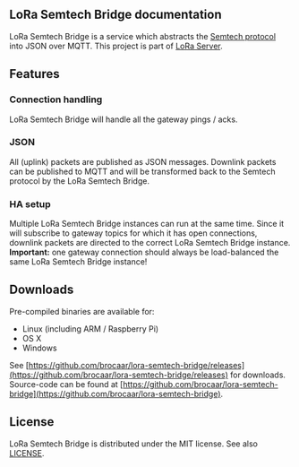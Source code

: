 ## LoRa Semtech Bridge documentation

LoRa Semtech Bridge is a service which abstracts the 
[Semtech protocol](https://github.com/Lora-net/packet_forwarder/blob/master/PROTOCOL.TXT)
into JSON over MQTT. This project is part of [LoRa Server](https://github.com/brocaar/loraserver).

## Features

### Connection handling

LoRa Semtech Bridge will handle all the gateway pings / acks.

### JSON

All (uplink) packets are published as JSON messages. Downlink packets
can be published to MQTT and will be transformed back to the Semtech
protocol by the LoRa Semtech Bridge.

### HA setup

Multiple LoRa Semtech Bridge instances can run at the same time. Since
it will subscribe to gateway topics for which it has open connections,
downlink packets are directed to the correct LoRa Semtech
Bridge instance.
**Important:** one gateway connection should always be load-balanced the
same LoRa Semtech Bridge instance!

## Downloads

Pre-compiled binaries are available for:

* Linux (including ARM / Raspberry Pi)
* OS X
* Windows

See [https://github.com/brocaar/lora-semtech-bridge/releases](https://github.com/brocaar/lora-semtech-bridge/releases)
for downloads. Source-code can be found at
[https://github.com/brocaar/lora-semtech-bridge](https://github.com/brocaar/lora-semtech-bridge).

## License

LoRa Semtech Bridge is distributed under the MIT license. See also
[LICENSE](https://github.com/brocaar/lora-semtech-bridge/blob/master/LICENSE).

